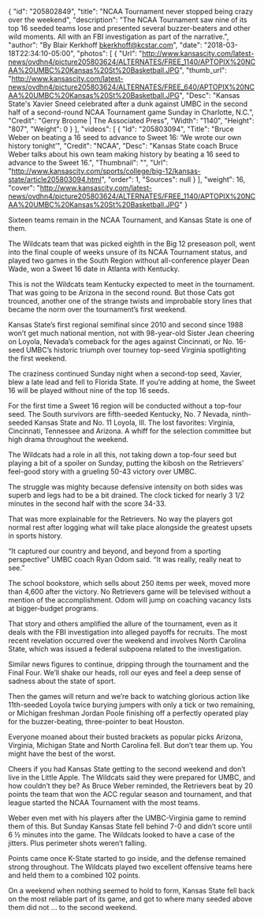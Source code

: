 {
  "id": "205802849",
  "title": "NCAA Tournament never stopped being crazy over the weekend",
  "description": "The NCAA Tournament saw nine of its top 16 seeded teams lose and presented several buzzer-beaters and other wild moments. All with an FBI investigation as part of the narrative.",
  "author": "By Blair Kerkhoff bkerkhoff@kcstar.com",
  "date": "2018-03-18T22:34:10-05:00",
  "photos": [
    {
      "Url": "http://www.kansascity.com/latest-news/ovdhn4/picture205803624/ALTERNATES/FREE_1140/APTOPIX%20NCAA%20UMBC%20Kansas%20St%20Basketball.JPG",
      "thumb_url": "http://www.kansascity.com/latest-news/ovdhn4/picture205803624/ALTERNATES/FREE_640/APTOPIX%20NCAA%20UMBC%20Kansas%20St%20Basketball.JPG",
      "Desc": "Kansas State's Xavier Sneed celebrated after a dunk against UMBC in the second half of a second-round NCAA Tournament game Sunday in Charlotte, N.C.",
      "Credit": "Gerry Broome | The Associated Press",
      "Width": "1140",
      "Height": "807",
      "Weight": 0
    }
  ],
  "videos": [
    {
      "Id": "205803094",
      "Title": "Bruce Weber on beating a 16 seed to advance to Sweet 16: ‘We wrote our own history tonight’",
      "Credit": "NCAA",
      "Desc": "Kansas State coach Bruce Weber talks about his own team making history by beating a 16 seed to advance to the Sweet 16.",
      "Thumbnail": "",
      "Url": "http://www.kansascity.com/sports/college/big-12/kansas-state/article205803094.html",
      "order": 1,
      "Sources": null
    }
  ],
  "weight": 16,
  "cover": "http://www.kansascity.com/latest-news/ovdhn4/picture205803624/ALTERNATES/FREE_1140/APTOPIX%20NCAA%20UMBC%20Kansas%20St%20Basketball.JPG"
}

<p class="MsoNoSpacing">Sixteen teams remain in the NCAA Tournament, and Kansas State is one of them.</p><p class="MsoNoSpacing">The Wildcats team that was picked eighth in the Big 12 preseason poll, went into the final couple of weeks unsure of its NCAA Tournament status, and played two games in the South Region without all-conference player Dean Wade, won a Sweet 16 date in Atlanta with Kentucky.</p><p class="MsoNoSpacing">This is not the Wildcats team Kentucky expected to meet in the tournament. That was going to be Arizona in the second round. But those Cats got trounced, another one of the strange twists and improbable story lines that became the norm over the tournament’s first weekend.</p><p class="MsoNoSpacing">Kansas State’s first regional semifinal since 2010 and second since 1988 won’t get much national mention, not with 98-year-old Sister Jean cheering on Loyola, Nevada’s comeback for the ages against Cincinnati, or No. 16-seed UMBC’s historic triumph over tourney top-seed Virginia spotlighting the first weekend.</p><p class="MsoNoSpacing">The craziness continued Sunday night when a second-top seed, Xavier, blew a late lead and fell to Florida State. If you’re adding at home, the Sweet 16 will be played without nine of the top 16 seeds.</p><p>For the first time a Sweet 16 region will be conducted without a top-four seed. The South survivors are fifth-seeded Kentucky, No. 7 Nevada, ninth-seeded Kansas State and No. 11 Loyola, Ill. The lost favorites: Virginia, Cincinnati, Tennessee and Arizona. A whiff for the selection committee but high drama throughout the weekend.</p><p class="MsoNoSpacing">The Wildcats had a role in all this, not taking down a top-four seed but playing a bit of a spoiler on Sunday, putting the kibosh on the Retrievers’ feel-good story with a grueling 50-43 victory over UMBC.</p><p class="MsoNoSpacing">The struggle was mighty because defensive intensity on both sides was superb and legs had to be a bit drained. The clock ticked for nearly 3 1/2 minutes in the second half with the score 34-33.</p><p class="MsoNoSpacing">That was more explainable for the Retrievers. No way the players got normal rest after logging what will take place alongside the greatest upsets in sports history.</p><p>“It captured our country and beyond, and beyond from a sporting perspective” UMBC coach Ryan Odom said. “It was really, really neat to see.”</p><p class="MsoNoSpacing"></p><p class="MsoNoSpacing">The school bookstore, which sells about 250 items per week, moved more than 4,600 after the victory. No Retrievers game will be televised without a mention of the accomplishment. Odom will jump on coaching vacancy lists at bigger-budget programs.</p><p class="MsoNoSpacing">That story and others amplified the allure of the tournament, even as it deals with the FBI investigation into alleged payoffs for recruits. The most recent revelation occurred over the weekend and involves North Carolina State, which was issued a federal subpoena related to the investigation.</p><p class="MsoNoSpacing">Similar news figures to continue, dripping through the tournament and the Final Four. We’ll shake our heads, roll our eyes and feel a deep sense of sadness about the state of sport.</p><p class="MsoNoSpacing">Then the games will return and we’re back to watching glorious action like 11th-seeded Loyola twice burying jumpers with only a tick or two remaining, or Michigan freshman Jordan Poole finishing off a perfectly operated play for the buzzer-beating, three-pointer to beat Houston.</p><p class="MsoNoSpacing">Everyone moaned about their busted brackets as popular picks Arizona, Virginia, Michigan State and North Carolina fell. But don’t tear them up. You might have the best of the worst.</p><p class="MsoNoSpacing">Cheers if you had Kansas State getting to the second weekend and don’t live in the Little Apple. The Wildcats said they were prepared for UMBC, and how couldn’t they be? As Bruce Weber reminded, the Retrievers beat by 20 points the team that won the ACC regular season and tournament, and that league started the NCAA Tournament with the most teams.</p><p class="MsoNoSpacing">Weber even met with his players after the UMBC-Virginia game to remind them of this. But Sunday Kansas State fell behind 7-0 and didn’t score until 6 ½ minutes into the game. The Wildcats looked to have a case of the jitters. Plus perimeter shots weren’t falling.</p><p class="MsoNoSpacing">Points came once K-State started to go inside, and the defense remained strong throughout. The Wildcats played two excellent offensive teams here and held them to a combined 102 points.</p><p class="MsoNoSpacing">On a weekend when nothing seemed to hold to form, Kansas State fell back on the most reliable part of its game, and got to where many seeded above them did not … to the second weekend.</p>

